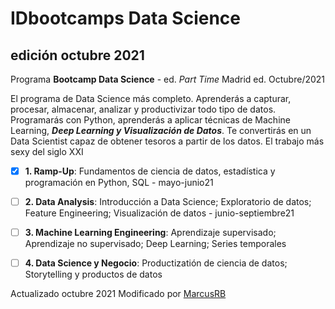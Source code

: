 # IDbootcamps Data Science
## edición octubre 2021


Programa **Bootcamp Data Science** - ed. *Part Time* Madrid ed. Octubre/2021

El programa de Data Science más completo. Aprenderás a capturar,  procesar, almacenar, analizar y productivizar todo tipo de datos.  Programarás con Python, aprenderás a aplicar técnicas de Machine  Learning, ***Deep Learning y Visualización de Datos***. Te convertirás en un  Data Scientist capaz de obtener tesoros a partir de los datos. El  trabajo más sexy del siglo XXI

- [X] **1. Ramp-Up**: Fundamentos de ciencia de datos, estadística y programación en Python, SQL - mayo-junio21
- [ ] **2. Data Analysis**: Introducción a Data Science; Exploratorio de datos; Feature Engineering; Visualización de datos - junio-septiembre21
- [ ] **3. Machine Learning Engineering**: Aprendizaje supervisado; Aprendizaje no supervisado; Deep Learning; Series temporales
- [ ] **4. Data Science y Negocio**: Productizatión de ciencia de datos; Storytelling y productos de datos



Actualizado octubre 2021
Modificado por [MarcusRB](https://github.com/marcusRB)
